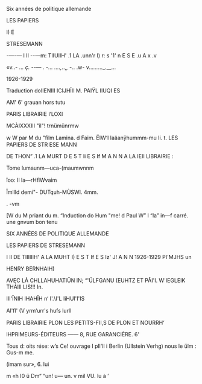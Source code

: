 Six années de politique allemande

LES PAPIERS

I) E

STRESEMANN

-—-— I Il --—m: TIIUIIH' .1 LA .unn'r I) r: s '1' n E S E .u A x .v

«v..- .._. ç. _--— . -... ..._.,_..,_, -._. .w- v.._...._..._.__...

1926-1929

Traduction doIIENIII ICIJHÎII M. PAIŸL IIUQI ES

AM' 6' grauan hors tutu

PARIS LIBRAIRIE I’LOXI

MCÀIXXXIII 
"il"! trnümünrmw

 w W par M du "ﬁlm Lamina. d Faim. ËIW‘I laäanÿhummm-mu li. t. 
LES PAPIERS DE STR ESE MANN

DE THON” .1 LA MURT D E 5 T li E S If M A N N 
A LA IEII LIBRAIRIE :

Tome lumaunm—uca-(maumwnnm

ïoo: Il la—rHﬂWvaim

Ïmllld demi"- DUTquh-MÙSWI. 4mm.

. -vm

[W du M priant du m. “Induction do Hum "me! d Paul W” l “la” in—f carré. une gnvum bon tenu 
 
SIX ANNÉES DE POLITIQUE ALLEMANDE

LES PAPIERS DE STRESEMANN

I Il DE TIIIIIIH' A LA MUHT I) E S T If E S Iz' J! A N N 1926-1929 PI'MJHS un

HENRY BERNHAIH)

AVEC LÀ CHLLAHUHATIÜN IN; “'ÜLFGANU (EUHTZ ET PÂI'I. W'IEGLEIK THÂIII LIS!!! In.

III'ÏNIH IHAHÎH n‘ I'.\I'L IiHUl'I'IS

Al'ﬂ' (V yrm‘urr's hufs lurll

PARIS LIBRAIRIE PLON LES PETITS-FII,S DE PLON ET NOURRH‘

lHPRlMEURS-ÉDITEURS —— 8, RUE GARANCIÈRE. 6'

Tous d: oits rése: w’s 
Ce! ouvrage I pll'll i Berlin (Ullstein Verhg) nous le ülm : Gus-m  me.

(imam sur»,  6. lui

m «h  I0 ü Dm“ “un! u— un. v mil VU. lu à ’
